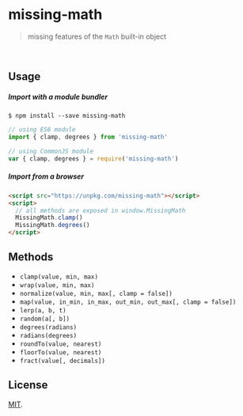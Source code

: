 # missing-math
> missing features of the `Math` built-in object

<br>

## Usage
##### Import with a module bundler

```console
$ npm install --save missing-math
```
```js
// using ES6 module
import { clamp, degrees } from 'missing-math'

// using CommonJS module
var { clamp, degrees } = require('missing-math')
```

##### Import from a browser

```html
<script src="https://unpkg.com/missing-math"></script>
<script>
  // all methods are exposed in window.MissingMath
  MissingMath.clamp()
  MissingMath.degrees()
</script>
```

## Methods
- `clamp(value, min, max)`
- `wrap(value, min, max)`
- `normalize(value, min, max[, clamp = false])`
- `map(value, in_min, in_max, out_min, out_max[, clamp = false])`
- `lerp(a, b, t)`
- `random(a[, b])`
- `degrees(radians)`
- `radians(degrees)`
- `roundTo(value, nearest)`
- `floorTo(value, nearest)`
- `fract(value[, decimals])`


## License
[MIT](https://tldrlegal.com/license/mit-license).
